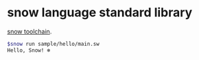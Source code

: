 # snow language standard library

[snow toolchain](https://github.com/nao1215/snow-toolchain).

```sh
$snow run sample/hello/main.sw
Hello, Snow! ❄️
```
